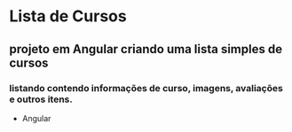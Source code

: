 # Lista de Cursos
## projeto em Angular criando uma lista simples de cursos
### listando contendo informações de curso, imagens, avaliações e outros itens.

- Angular 